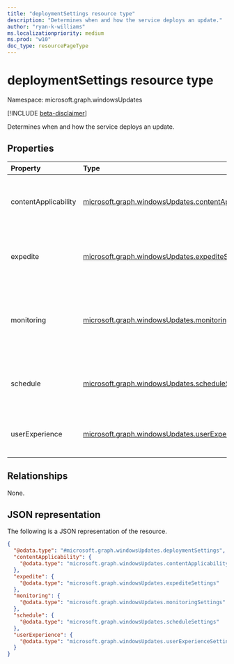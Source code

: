 ```yaml
---
title: "deploymentSettings resource type"
description: "Determines when and how the service deploys an update."
author: "ryan-k-williams"
ms.localizationpriority: medium
ms.prod: "w10"
doc_type: resourcePageType
---
```


# deploymentSettings resource type

Namespace: microsoft.graph.windowsUpdates

[!INCLUDE [beta-disclaimer](../../includes/beta-disclaimer.md)]

Determines when and how the service deploys an update.

## Properties
|Property|Type|Description|
|:---|:---|:---|
|contentApplicability|[microsoft.graph.windowsUpdates.contentApplicabilitySettings](../resources/windowsupdates-contentapplicabilitysettings.md)|Settings governing whether content is applicable to a device.|
|expedite|[microsoft.graph.windowsUpdates.expediteSettings](../resources/windowsupdates-expeditesettings.md)|Settings governing whether updates should be expedited.|
|monitoring|[microsoft.graph.windowsUpdates.monitoringSettings](../resources/windowsupdates-monitoringsettings.md)|Settings governing conditions to monitor and automated actions to take.|
|schedule|[microsoft.graph.windowsUpdates.scheduleSettings](../resources/windowsupdates-schedulesettings.md)|Settings governing how and when the content is rolled out.|
|userExperience|[microsoft.graph.windowsUpdates.userExperienceSettings](../resources/windowsupdates-userexperiencesettings.md)|Settings governing end user update experience.|

## Relationships
None.

## JSON representation
The following is a JSON representation of the resource.
<!-- {
  "blockType": "resource",
  "@odata.type": "microsoft.graph.windowsUpdates.deploymentSettings"
}
-->
``` json
{
  "@odata.type": "#microsoft.graph.windowsUpdates.deploymentSettings",
  "contentApplicability": {
    "@odata.type": "microsoft.graph.windowsUpdates.contentApplicabilitySettings"
  },
  "expedite": {
    "@odata.type": "microsoft.graph.windowsUpdates.expediteSettings"
  },
  "monitoring": {
    "@odata.type": "microsoft.graph.windowsUpdates.monitoringSettings"
  },
  "schedule": {
    "@odata.type": "microsoft.graph.windowsUpdates.scheduleSettings"
  },
  "userExperience": {
    "@odata.type": "microsoft.graph.windowsUpdates.userExperienceSettings"
  }
}
```

